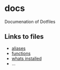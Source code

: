 # docs
Documenation of Dotfiles

## Links to files

- [aliases](/aliases.md)
- [functions](/functions.md)
- [whats installed](/installed.md)
- ...
